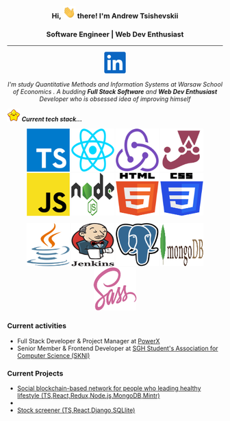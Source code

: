<h3 align="center"> Hi, <img src="https://raw.githubusercontent.com/ABSphreak/ABSphreak/master/gifs/Hi.gif" width="30px"> there! I'm Andrew Tsishevskii</h3>
<h3 align="center">Software Engineer | Web Dev Enthusiast</h3>
<hr>
<p align="center">
<a href="https://www.linkedin.com/in/andrzej-ciszewski-b5a9581b7/">
    <img src="assets/linkedin-icon.svg" alt="Andrew Tsishevskii LinkedIn Profile" height="50px" width="50px">
  </a>
</p>
<em>
<p align="center">
I'm study  Quantitative Methods and Information Systems at Warsaw School of Economics
. A budding <b> Full Stack Software</b> and <b>Web Dev Enthusiast</b>
<br>Developer who is obsessed idea of improving himself </p> </em>


<img src="assets/star.webp" width="30px">&nbsp;***Current tech stack...***
<p style='text-align: center'>
<img height="100px" width="100px" src="assets/ts-icon.svg" alt="typescript-icon">
<img height="100px" width="100px" src="assets/react-icon.svg" alt="react-icon">
<img height="100px" width="100px" src="assets/redux-icon.svg" alt="redux-icon">
<img height="100px" width="100px" src="assets/jest-icon.svg" alt="jest-icon">
<img height="100px" width="100px" src="assets/javascript-icon.svg" alt="java-script-icon">
<img height="100px" width="100px" src="assets/nodejs-icon.svg" alt="nodejs-icon">
<img height="100px" width="100px" src="assets/html-5-icon.svg" alt="html5-icon">
<img height="100px" width="100px" src="assets/css-3-icon.svg" alt="css-icon">
</p>
<p align="center">
<img height="100px" width="100px" src="assets/java-icon.svg" alt="java-icon">
<img height="100px" width="100px" src="assets/jenkins-icon.svg" alt="jenkins-icon">
<img height="100px" width="100px" src="assets/postgresql-icon.svg" alt="postgresql-icon">
<img height="100px" width="100px" src="assets/mongodb-icon.svg" alt="mongodb-icon">
<img height="100px" width="100px" src="assets/sass-icon.svg" alt="sass-icon">
</p>

<h3>Current activities</h3>
<ul>
<li>Full Stack Developer & Project Manager at <a href="https://github.com/PowerXTeam">PowerX</a></li>
<li>Senior Member & Frontend Developer at <a href="https://www.facebook.com/skninformatyki"> SGH Student's Association for Computer Science (SKNI)</a></li>
</ul>

<h3>Current Projects</h3>
<ul> 
    <li><a href="https://github.com/PowerXTeam/main_repo">Social blockchain-based network for people who leading healthy lifestyle (TS,React,Redux,Node.js,MongoDB,Mintr) </a><li>
    <li><a href="https://github.com/hator/skni-project?fbclid=IwAR2yY65_CebI8tEDRQ8-2G8dhc9AiBFKPTPDq1vF5AODqfDVU7vA7sQ8uyE">Stock screener (TS,React,Django,SQLlite)<a></li>
</ul>


